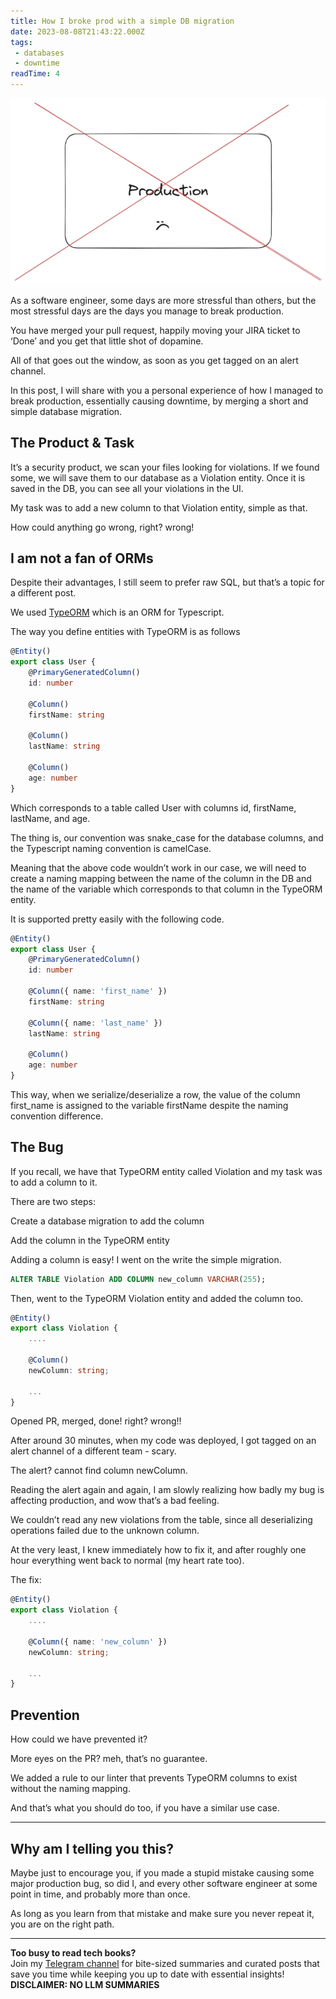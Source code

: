 ```yaml
---
title: How I broke prod with a simple DB migration
date: 2023-08-08T21:43:22.000Z
tags: 
 - databases
 - downtime
readTime: 4
---
```


![](../break-prod-with-simple-db-migration/prod-down.webp)

As a software engineer, some days are more stressful than others, but the most stressful days are the days you manage to break production.

You have merged your pull request, happily moving your JIRA ticket to ‘Done’ and you get that little shot of dopamine.

All of that goes out the window, as soon as you get tagged on an alert channel.

In this post, I will share with you a personal experience of how I managed to break production, essentially causing downtime, by merging a short and simple database migration.

## The Product & Task

It’s a security product, we scan your files looking for violations.
If we found some, we will save them to our database as a Violation entity.
Once it is saved in the DB, you can see all your violations in the UI.

My task was to add a new column to that Violation entity, simple as that.

How could anything go wrong, right? wrong!

## I am not a fan of ORMs

Despite their advantages, I still seem to prefer raw SQL, but that’s a topic for a different post.

We used [TypeORM](https://typeorm.io/) which is an ORM for Typescript.

The way you define entities with TypeORM is as follows

```typescript
@Entity()
export class User {
    @PrimaryGeneratedColumn()
    id: number

    @Column()
    firstName: string

    @Column()
    lastName: string

    @Column()
    age: number
}
```

Which corresponds to a table called User with columns id, firstName, lastName, and age.

The thing is, our convention was snake_case for the database columns, and the Typescript naming convention is camelCase.

Meaning that the above code wouldn’t work in our case, we will need to create a naming mapping between the name of the column in the DB and the name of the variable which corresponds to that column in the TypeORM entity.

It is supported pretty easily with the following code.

```typescript
@Entity()
export class User {
    @PrimaryGeneratedColumn()
    id: number

    @Column({ name: 'first_name' })
    firstName: string

    @Column({ name: 'last_name' })
    lastName: string

    @Column()
    age: number
}
```

This way, when we serialize/deserialize a row, the value of the column first_name is assigned to the variable firstName despite the naming convention difference.

## The Bug

If you recall, we have that TypeORM entity called Violation and my task was to add a column to it.

There are two steps:

Create a database migration to add the column

Add the column in the TypeORM entity

Adding a column is easy! I went on the write the simple migration.

```sql
ALTER TABLE Violation ADD COLUMN new_column VARCHAR(255);
```

Then, went to the TypeORM Violation entity and added the column too.

```typescript
@Entity()
export class Violation {
    ....

    @Column()
    newColumn: string;

    ...
}
```

Opened PR, merged, done! right? wrong!!

After around 30 minutes, when my code was deployed, I got tagged on an alert channel of a different team - scary.

The alert? cannot find column newColumn.

Reading the alert again and again, I am slowly realizing how badly my bug is affecting production, and wow that’s a bad feeling.

We couldn’t read any new violations from the table, since all deserializing operations failed due to the unknown column.

At the very least, I knew immediately how to fix it, and after roughly one hour everything went back to normal (my heart rate too).

The fix:

```typescript
@Entity()
export class Violation {
    ....

    @Column({ name: 'new_column' })
    newColumn: string;

    ...
}
```

## Prevention

How could we have prevented it?

More eyes on the PR? meh, that’s no guarantee.

We added a rule to our linter that prevents TypeORM columns to exist without the naming mapping.

And that’s what you should do too, if you have a similar use case.

---

## Why am I telling you this?

Maybe just to encourage you, if you made a stupid mistake causing some major production bug, so did I, and every other software engineer at some point in time, and probably more than once.

As long as you learn from that mistake and make sure you never repeat it, you are on the right path.



<!-- PROMO BLOCK -->
---

**Too busy to read tech books?**  
Join my [Telegram channel](https://t.me/booksbytes) for bite-sized summaries and curated posts that save you time while keeping you up to date with essential insights!  
**DISCLAIMER: NO LLM SUMMARIES**

<!-- END PROMO BLOCK -->


